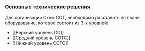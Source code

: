 ### Основные технические решения 
Для организации Схем СОТ, необходимо расставить на плане оборудование, которое состоит из 3-х уровней:
- [[Верхний уровень СО]]
- [[Средний уровень СОТС]]
- [[Нижний уровень СОТС]]